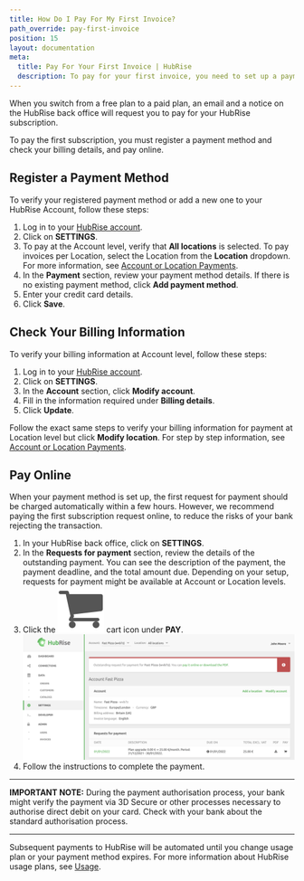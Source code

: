 ```yaml
---
title: How Do I Pay For My First Invoice?
path_override: pay-first-invoice
position: 15
layout: documentation
meta:
  title: Pay For Your First Invoice | HubRise
  description: To pay for your first invoice, you need to set up a payment method first, then manually pay for the first invoice. Payments will be automated thereafter.
---
```


When you switch from a free plan to a paid plan, an email and a notice on the HubRise back office will request you to pay for your HubRise subscription.

To pay the first subscription, you must register a payment method and check your billing details, and pay online.

## Register a Payment Method

To verify your registered payment method or add a new one to your HubRise Account, follow these steps:

1. Log in to your [HubRise account](https://manager.hubrise.com/login).
1. Click on **SETTINGS**.
1. To pay at the Account level, verify that **All locations** is selected. To pay invoices per Location, select the Location from the **Location** dropdown. For more information, see [Account or Location Payments](/docs/payment#account-or-location-payments).
1. In the **Payment** section, review your payment method details. If there is no existing payment method, click **Add payment method**.
1. Enter your credit card details.
1. Click **Save**.

## Check Your Billing Information

To verify your billing information at Account level, follow these steps:

1. Log in to your [HubRise account](https://manager.hubrise.com/login).
1. Click on **SETTINGS**.
1. In the **Account** section, click **Modify account**.
1. Fill in the information required under **Billing details**.
1. Click **Update**.

Follow the exact same steps to verify your billing information for payment at Location level but click **Modify location**. For step by step information, see [Account or Location Payments](/docs/payment#billing-information-at-location-level).

## Pay Online

When your payment method is set up, the first request for payment should be charged automatically within a few hours. However, we recommend paying the first subscription request online, to reduce the risks of your bank rejecting the transaction.

1. In your HubRise back office, click on **SETTINGS**.
2. In the **Requests for payment** section, review the details of the outstanding payment. You can see the description of the payment, the payment deadline, and the total amount due. Depending on your setup, requests for payment might be available at Account or Location levels.
3. Click the <InlineImage width="17" height="17">![Cart icon](../../images/068-cart-icon.png)</InlineImage> cart icon under **PAY**.
   ![Pay your first invoice for an outstanding HubRise invoice](./images/069-outstanding-payment.png)
4. Follow the instructions to complete the payment.

---

**IMPORTANT NOTE:** During the payment authorisation process, your bank might verify the payment via 3D Secure or other processes necessary to authorise direct debit on your card. Check with your bank about the standard authorisation process.

---

Subsequent payments to HubRise will be automated until you change usage plan or your payment method expires. For more information about HubRise usage plans, see [Usage](/docs/usage-plan/).
